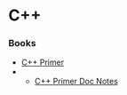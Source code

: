 # C++

### Books
- [C++ Primer](./primer.md)
- - [C++ Primer Doc Notes](https://docs.google.com/document/d/1Zm4P3zZvQEynIdqlem4wUzzLOIFkxmDaj-E7nawzyT0/edit?usp=sharing)
